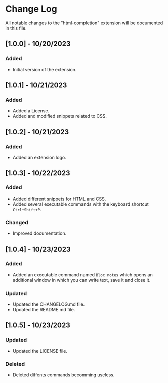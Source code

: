 # Change Log

All notable changes to the "html-completion" extension will be documented in this file.

## [1.0.0] - 10/20/2023

### Added

- Initial version of the extension.

## [1.0.1] - 10/21/2023

### Added

- Added a License.
- Added and modified snippets related to CSS.

## [1.0.2] - 10/21/2023

### Added

- Added an extension logo.

## [1.0.3] - 10/22/2023

### Added

- Added different snippets for HTML and CSS.
- Added several executable commands with the keyboard shortcut `Ctrl+Shift+P`.

### Changed

- Improved documentation.

## [1.0.4] - 10/23/2023

### Added

- Added an executable command named `Bloc notes` which opens an additional window in which you can write text,
save it and close it.

### Updated

- Updated the CHANGELOG.md file.
- Updated the README.md file.

## [1.0.5] - 10/23/2023

### Updated

- Updated the LICENSE file.

### Deleted

- Deleted diffents commands becomming useless.
